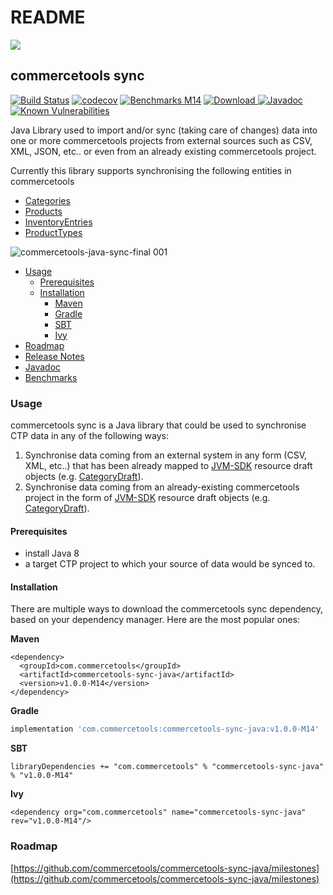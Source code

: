 # README

![](https://user-images.githubusercontent.com/9512131/31182587-90d47f0a-a924-11e7-9716-66e6bec7f79b.png)

## commercetools sync

[![Build Status](https://travis-ci.org/commercetools/commercetools-sync-java.svg?branch=master)](https://travis-ci.org/commercetools/commercetools-sync-java) [![codecov](https://codecov.io/gh/commercetools/commercetools-sync-java/branch/master/graph/badge.svg)](https://codecov.io/gh/commercetools/commercetools-sync-java) [![Benchmarks M14](https://img.shields.io/badge/Benchmarks-M14-orange.svg)](https://commercetools.github.io/commercetools-sync-java/benchmarks/) [![Download](https://api.bintray.com/packages/commercetools/maven/commercetools-sync-java/images/download.svg) ](https://bintray.com/commercetools/maven/commercetools-sync-java/_latestVersion) [![Javadoc](http://javadoc-badge.appspot.com/com.commercetools/commercetools-sync-java.svg?label=Javadoc)](https://commercetools.github.io/commercetools-sync-java/v/v1.0.0-M14/) [![Known Vulnerabilities](https://snyk.io/test/github/commercetools/commercetools-sync-java/4b2e26113d591bda158217c5dc1cf80a88665646/badge.svg)](https://snyk.io/test/github/commercetools/commercetools-sync-java/4b2e26113d591bda158217c5dc1cf80a88665646)

Java Library used to import and/or sync \(taking care of changes\) data into one or more commercetools projects from external sources such as CSV, XML, JSON, etc.. or even from an already existing commercetools project.

Currently this library supports synchronising the following entities in commercetools

* [Categories](docs/usage/category_sync.md)
* [Products](docs/usage/product_sync.md)
* [InventoryEntries](docs/usage/inventory_sync.md)
* [ProductTypes](docs/usage/product_type_sync.md)

![commercetools-java-sync-final 001](https://user-images.githubusercontent.com/9512131/31230702-0f2255a6-a9e5-11e7-9412-04ed52641dde.png)

* [Usage](./#usage)
  * [Prerequisites](./#prerequisites)
  * [Installation](./#installation)
    * [Maven](./#maven)
    * [Gradle](./#gradle)
    * [SBT](./#sbt)
    * [Ivy](./#ivy)
* [Roadmap](./#roadmap)
* [Release Notes](docs/release_notes.md)
* [Javadoc](https://commercetools.github.io/commercetools-sync-java/v/v1.0.0-M14/)
* [Benchmarks](https://commercetools.github.io/commercetools-sync-java/benchmarks/)

### Usage

commercetools sync is a Java library that could be used to synchronise CTP data in any of the following ways:

1. Synchronise data coming from an external system in any form \(CSV, XML, etc..\) that has been already mapped to [JVM-SDK](https://github.com/commercetools/commercetools-jvm-sdk) resource draft objects \(e.g. [CategoryDraft](https://github.com/commercetools/commercetools-jvm-sdk/blob/master/commercetools-models/src/main/java/io/sphere/sdk/categories/CategoryDraft.java)\).
2. Synchronise data coming from an already-existing commercetools project in the form of [JVM-SDK](https://github.com/commercetools/commercetools-jvm-sdk) resource draft objects \(e.g. [CategoryDraft](https://github.com/commercetools/commercetools-jvm-sdk/blob/master/commercetools-models/src/main/java/io/sphere/sdk/categories/CategoryDraft.java)\).

#### Prerequisites

* install Java 8
* a target CTP project to which your source of data would be synced to.

#### Installation

There are multiple ways to download the commercetools sync dependency, based on your dependency manager. Here are the most popular ones:

**Maven**

```markup
<dependency>
  <groupId>com.commercetools</groupId>
  <artifactId>commercetools-sync-java</artifactId>
  <version>v1.0.0-M14</version>
</dependency>
```

**Gradle**

```groovy
implementation 'com.commercetools:commercetools-sync-java:v1.0.0-M14'
```

**SBT**

```text
libraryDependencies += "com.commercetools" % "commercetools-sync-java" % "v1.0.0-M14"
```

**Ivy**

```markup
<dependency org="com.commercetools" name="commercetools-sync-java" rev="v1.0.0-M14"/>
```

### Roadmap

[https://github.com/commercetools/commercetools-sync-java/milestones](https://github.com/commercetools/commercetools-sync-java/milestones)

